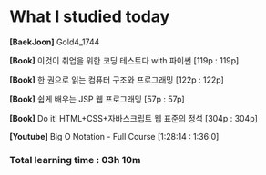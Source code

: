 <h1>What I studied today</h1>

<strong>[BaekJoon]</strong> Gold4_1744

<strong>[Book]</strong> 이것이 취업을 위한 코딩 테스트다 with 파이썬 [119p : 119p]

<strong>[Book]</strong> 한 권으로 읽는 컴퓨터 구조와 프로그래밍 [122p : 122p]

<strong>[Book]</strong> 쉽게 배우는 JSP 웹 프로그래밍 [57p : 57p]

<strong>[Book]</strong> Do it! HTML+CSS+자바스크립트 웹 표준의 정석 [304p : 304p]

<strong>[Youtube]</strong> Big O Notation - Full Course [1:28:14 : 1:36:0]

<h3>Total learning time : 03h 10m</h3>


